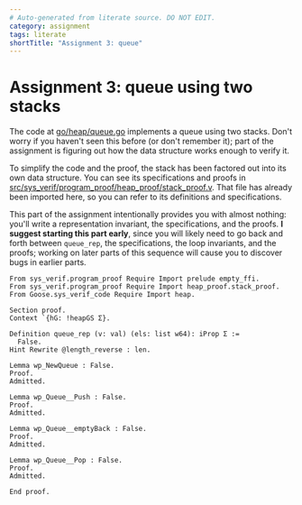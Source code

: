 ```yaml
---
# Auto-generated from literate source. DO NOT EDIT.
category: assignment
tags: literate
shortTitle: "Assignment 3: queue"
---
```


# Assignment 3: queue using two stacks

The code at [go/heap/queue.go](https://github.com/tchajed/sys-verif-fa24-proofs/blob/main/go/heap/queue.go) implements a queue using two stacks. Don't worry if you haven't seen this before (or don't remember it); part of the assignment is figuring out how the data structure works enough to verify it.

To simplify the code and the proof, the stack has been factored out into its own data structure. You can see its specifications and proofs in [src/sys_verif/program_proof/heap_proof/stack_proof.v](https://github.com/tchajed/sys-verif-fa24-proofs/blob/main/src/sys_verif/program_proof/heap_proof/stack_proof.v). That file has already been imported here, so you can refer to its definitions and specifications.

This part of the assignment intentionally provides you with almost nothing: you'll write a representation invariant, the specifications, and the proofs. **I suggest starting this part early**, since you will likely need to go back and forth between `queue_rep`, the specifications, the loop invariants, and the proofs; working on later parts of this sequence will cause you to discover bugs in earlier parts.

```coq
From sys_verif.program_proof Require Import prelude empty_ffi.
From sys_verif.program_proof Require Import heap_proof.stack_proof.
From Goose.sys_verif_code Require Import heap.

Section proof.
Context `{hG: !heapGS Σ}.

Definition queue_rep (v: val) (els: list w64): iProp Σ :=
  False.
Hint Rewrite @length_reverse : len.

Lemma wp_NewQueue : False.
Proof.
Admitted.

Lemma wp_Queue__Push : False.
Proof.
Admitted.

Lemma wp_Queue__emptyBack : False.
Proof.
Admitted.

Lemma wp_Queue__Pop : False.
Proof.
Admitted.

End proof.
```

